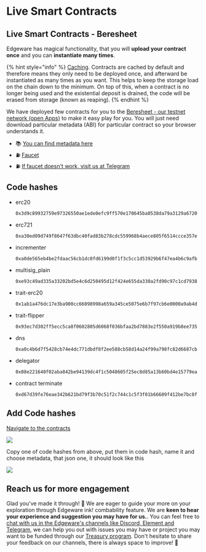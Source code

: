 # Live Smart Contracts

## Live Smart Contracts - Beresheet <a id="live-smart-contracts-beresheet"></a>

Edgeware has magical functionality, that you will **upload your contract once** and you can **instantiate many times**.

{% hint style="info" %}
[Caching](https://wiki.polkadot.network/docs/en/build-build-with-polkadot#so-you-want-to-build-a-smart-contract). Contracts are cached by default and therefore means they only need to be deployed once, and afterward be instantiated as many times as you want. This helps to keep the storage load on the chain down to the minimum. On top of this, when a contract is no longer being used and the existential deposit is drained, the code will be erased from storage \(known as reaping\).
{% endhint %}

We have deployed few contracts for you to the [Beresheet - our testnet network \(open Apps\)](https://polkadot.js.org/apps/?rpc=wss%3A%2F%2Fberesheet1.edgewa.re#/contracts) to make it easy play for you. You will just need download particular metadata \(ABI\) for particular contract so your browser understands it.

* 📚 [You can find metadata here](https://docs.edgewa.re/contribute-and-engage/develop/edgeware-smart-contracts/wasm-advanced)
* ⛽️ [Faucet](https://beresheet-faucet.vercel.app/)
* ⛽️ [If faucet doesn't work, visit us at Telegram](https://t.me/edg_developers)

## Code hashes <a id="code-hashes"></a>

* erc20

  ```text
  0x3d9c89932759e97326550ae1ede0efc9ff570e170645ba0538da79a3129a6720
  ```

* erc721

  ```text
  0xa30ed09d749f8647f63dbc40fad83b278cdc559968b4aece805f6514ccce357e
  ```

* incrementer

  ```text
  0xa0de565eb4be2fdaac56cb1dc0fd6199d0f1f3c5cc1d53929b6f47ea4b6c9afb
  ```

* multisig\_plain

  ```text
  0xe93c49ad335a33202bd5e4c6d250495d12f424e655da330a2fd90c97c1cd7938
  ```

* trait-erc20

  ```text
  0x1ab1a476dc17e3ba900cc66098998a659a345ce5075e6b7f97cb6e0000a9ab4d
  ```

* trait-flipper

  ```text
  0x93ec7d302ff5ecc5ca8f0602805d6068f036bfaa2bd7883e2f550a919b8ee735
  ```

* dns

  ```text
  0xa0c4b6d7f5428cb74e4dc771dbdf8f2ee588cb58d14a24f99a798fc82d6687cb
  ```

* delegator

  ```text
  0x08e221640f02aba842be94139dc4f1c5048605f25ec8d85a13b60bd4e15779ea
  ```

* contract terminate

  ```text
  0xd67d39fe76eae342b621bd79f3b70c51f2c744c1c5f3f01b66609f412be7bc8f
  ```

## Add Code hashes <a id="add-code-hashes"></a>

[Navigate to the contracts](https://polkadot.js.org/apps/?rpc=wss%3A%2F%2Fberesheet1.edgewa.re#/contracts)

![](https://contracts.edgewa.re/0/assets/live-add-codehash.png)

Copy one of code hashes from above, put them in code hash, name it and choose metadata, that json one, it should look like this

![](https://contracts.edgewa.re/0/assets/live-save-codehash.png)

## Reach us for more engagement <a id="reach-us-for-more-engagement"></a>

Glad you've made it through! 🥰 We are eager to guide your more on your exploration through Edgeware ink! combability feature. We are **keen to hear your experience and suggestion you may have for us.**. You can feel free to [chat with us in the Edgeware's channels like Discord, Element and Telegram](https://linktr.ee/edg_developers), we can help you out with issues you may have or project you may want to be funded through our [Treasury program](https://docs.edgewa.re/edgeware-runtime/treasury). Don't hesitate to share your feedback on our channels, there is always space to improve! 🙌

